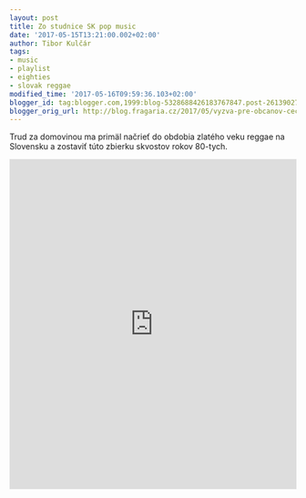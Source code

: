 ```yaml
---
layout: post
title: Zo studnice SK pop music
date: '2017-05-15T13:21:00.002+02:00'
author: Tibor Kulčár
tags:
- music
- playlist
- eighties
- slovak reggae
modified_time: '2017-05-16T09:59:36.103+02:00'
blogger_id: tag:blogger.com,1999:blog-5328688426183767847.post-2613902728396809716
blogger_orig_url: http://blog.fragaria.cz/2017/05/vyzva-pre-obcanov-cechie-trud-za.html
---
```


Trud za domovinou ma primäl načrieť do obdobia zlatého veku reggae na
Slovensku a zostaviť túto zbierku skvostov rokov 80-tych.

<iframe allowtransparency="true" frameborder="0" height="580" src="https://embed.spotify.com/?uri=spotify%3Auser%3A11183642701%3Aplaylist%3A5F8Uf2wKr5qvnbVY3qVFdX" width="100%"></iframe>
